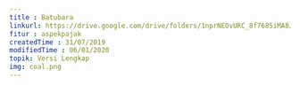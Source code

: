 ```yaml
---
title : Batubara
linkurl: https://drive.google.com/drive/folders/1nprNEOvURC_8f7685iMA8JOECm9jr5Uy?usp=sharing
fitur : aspekpajak
createdTime : 31/07/2019
modifiedTime : 06/01/2020
topik: Versi Lengkap
img: coal.png
---
```


